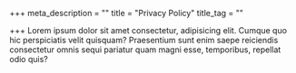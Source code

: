 +++
meta_description = ""
title = "Privacy Policy"
title_tag = ""

+++
Lorem ipsum dolor sit amet consectetur, adipisicing elit. Cumque quo hic perspiciatis velit quisquam? Praesentium sunt enim saepe reiciendis consectetur omnis sequi pariatur quam magni esse, temporibus, repellat odio quis?